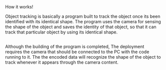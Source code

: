 
##
How it works!

Object tracking is basically a program built to track the object once its been identified with its identical shape.
The program uses the camera for sensing the shape of the object and saves the identity of that object, so that it can track that particular object by using its identical shape.





## 
Although the building of the program is completed, The deployment requires the camera that should be connected to the PC with the code running to it. 
The the encoded data will recognize the shape of the object to track whenever it appears through the camera content.